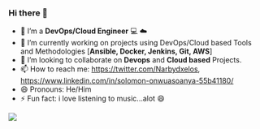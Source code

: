 ### Hi there 👋


- 🔭 I’m a __DevOps/Cloud Engineer__ :computer: :cloud: 
- 🌱 I’m currently working on projects using DevOps/Cloud based Tools and Methodologies [__Ansible, Docker, Jenkins, Git, AWS__]
- 👯 I’m looking to collaborate on __Devops__ and __Cloud based__ Projects.
- 📫 How to reach me: https://twitter.com/Narbydxelos, https://www.linkedin.com/in/solomon-onwuasoanya-55b41180/
- 😄 Pronouns: He/Him
- ⚡ Fun fact: i love listening to music...alot :smile:

![]([https://github.com/dybran/VPC-Design-Project/blob/main/images/ig3.PNG](https://github.com/dybran/VPC-Design-Project/blob/main/images/devopsa.PNG))

<!--
**dybran/dybran** is a ✨ _special_ ✨ repository because its `README.md` (this file) appears on your GitHub profile.

Here are some ideas to get you started:

- 🔭 I’m currently working on DevOps :computer: :cloud: 
- 🌱 I’m currently learning DevOps Tools
- 👯 I’m looking to collaborate on Devops and Cloud Computing
- 📫 How to reach me: https://twitter.com/Narbydxelos
- 😄 Pronouns: 
- ⚡ Fun fact: i love listening to music...alot :smile:
-->
